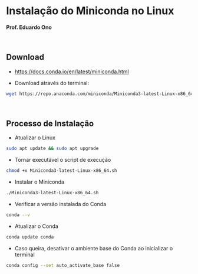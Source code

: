 
# Instalação do Miniconda no Linux

__Prof. Eduardo Ono__

&nbsp;

## Download

* https://docs.conda.io/en/latest/miniconda.html

* Download através do terminal:

```sh
wget https://repo.anaconda.com/miniconda/Miniconda3-latest-Linux-x86_64.sh
```

&nbsp;

## Processo de Instalação

* Atualizar o Linux

```sh
sudo apt update && sudo apt upgrade
```

* Tornar executável o script de execução

```sh
chmod +x Miniconda3-latest-Linux-x86_64.sh
```

* Instalar o Miniconda

```sh
./Miniconda3-latest-Linux-x86_64.sh
```

* Verificar a versão instalada do Conda

```sh
conda --v
```

* Atualizar o Conda

```sh
conda update conda
```

* Caso queira, desativar o ambiente base do Conda ao inicializar o terminal

```sh
conda config --set auto_activate_base false
```
